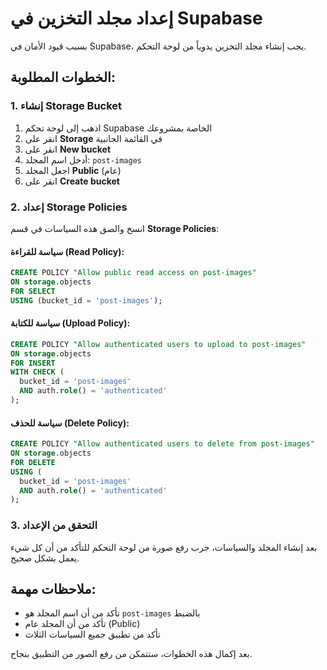 # إعداد مجلد التخزين في Supabase

بسبب قيود الأمان في Supabase، يجب إنشاء مجلد التخزين يدوياً من لوحة التحكم.

## الخطوات المطلوبة:

### 1. إنشاء Storage Bucket

1. اذهب إلى لوحة تحكم Supabase الخاصة بمشروعك
2. انقر على **Storage** في القائمة الجانبية
3. انقر على **New bucket** 
4. أدخل اسم المجلد: `post-images`
5. اجعل المجلد **Public** (عام)
6. انقر على **Create bucket**

### 2. إعداد Storage Policies

انسخ والصق هذه السياسات في قسم **Storage Policies**:

#### سياسة للقراءة (Read Policy):
```sql
CREATE POLICY "Allow public read access on post-images"
ON storage.objects
FOR SELECT
USING (bucket_id = 'post-images');
```

#### سياسة للكتابة (Upload Policy):
```sql
CREATE POLICY "Allow authenticated users to upload to post-images"
ON storage.objects
FOR INSERT
WITH CHECK (
  bucket_id = 'post-images' 
  AND auth.role() = 'authenticated'
);
```

#### سياسة للحذف (Delete Policy):
```sql
CREATE POLICY "Allow authenticated users to delete from post-images"
ON storage.objects
FOR DELETE
USING (
  bucket_id = 'post-images' 
  AND auth.role() = 'authenticated'
);
```

### 3. التحقق من الإعداد

بعد إنشاء المجلد والسياسات، جرب رفع صورة من لوحة التحكم للتأكد من أن كل شيء يعمل بشكل صحيح.

## ملاحظات مهمة:

- تأكد من أن اسم المجلد هو `post-images` بالضبط
- تأكد من أن المجلد عام (Public)
- تأكد من تطبيق جميع السياسات الثلاث

بعد إكمال هذه الخطوات، ستتمكن من رفع الصور من التطبيق بنجاح.
